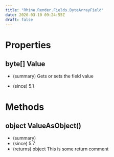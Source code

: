```yaml
---
title: "Rhino.Render.Fields.ByteArrayField"
date: 2020-03-10 09:24:55Z
draft: false
---
```


# Properties
## byte[] Value
- (summary) 
     Gets or sets the field value
     
- (since) 5.1
# Methods
## object ValueAsObject()
- (summary) 
- (since) 5.7
- (returns) object This is some return comment
